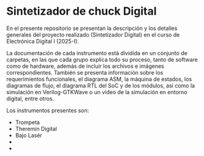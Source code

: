 # Sintetizador de chuck Digital

En el presente repositorio se presentan la descripción y los detalles generales del proyecto realizado (Sintetizador Digital) en el curso de Electrónica Digital I (2025-I). 

La documentación de cada instrumento está dividida en un conjunto de carpetas, en las que cada grupo explica todo su proceso, tanto de software como de hardware, además de incluir los archivos e imágenes correspondientes. También se presenta información sobre los requerimientos funcionales, el diagrama ASM, la máquina de estados, los diagramas de flujo, el diagrama RTL del SoC y de los módulos, así como la simulación en Verilog-GTKWave o un video de la simulación en entorno digital, entre otros.

Los instrumentos presentes son:

- Trompeta
- Theremín Digital
- Bajo Lasér
-
-
